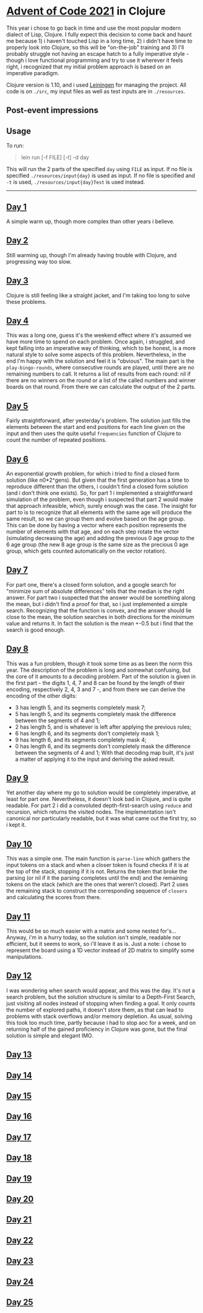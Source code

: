 # [Advent of Code 2021](https://adventofcode.com/2021) in Clojure

This year i chose to go back in time and use the most popular modern dialect of Lisp, Clojure. I fully expect this decision to come back and haunt me because 1) i haven't touched Lisp in a long time, 2) i didn't have time to properly look into Clojure, so this will be "on-the-job" training and 3) I'll probably struggle not having an escape hatch to a fully imperative style - though i love functional programming and try to use it wherever it feels right, i recognized that my initial problem approach is based on an imperative paradigm.

Clojure version is 1.10, and i used [Leiningen](https://leiningen.org/) for managing the project. All code is on `./src`, my input files as well as test inputs are in `./resources`.

## Post-event impressions


## Usage
To run:
> lein run [-f FILE] [-t] -d day

This will run the 2 parts of the specified `day` using `FILE` as input. If no file is specified `./resources/input{day}` is used as input. If no file is specified and `-t` is used, `./resources/input{day}Test` is used instead. 

---

## [Day 1](https://adventofcode.com/2021/day/1)
A simple warm up, though more complex than other years i believe.

## [Day 2](https://adventofcode.com/2021/day/2)
Still warming up, though I'm already having trouble with Clojure, and progressing way too slow.

## [Day 3](https://adventofcode.com/2021/day/3)
Clojure is still feeling like a straight jacket, and I'm taking too long to solve these problems.

## [Day 4](https://adventofcode.com/2021/day/4)
This was a long one, guess it's the weekend effect where it's assumed we have more time to spend on each problem. 
Once again, i struggled, and kept falling into an imperative way of thinking, which to be honest, is a more natural style to solve some aspects of this problem. Nevertheless, in the end I'm happy with the solution and feel it is "obvious". 
The main part is the `play-bingo-rounds`, where consecutive rounds are played, until there are no remaining numbers to call. It returns a list of results from each round: nil if there are no winners on the round or a list of the called numbers and winner boards on that round. From there we can calculate the output of the 2 parts.

## [Day 5](https://adventofcode.com/2021/day/5)
Fairly straightforward, after yesterday's problem. The solution just fills the elements between the start and end positions for each line given on the input and then uses the quite useful `frequencies` function of Clojure to count the number of repeated positions.

## [Day 6](https://adventofcode.com/2021/day/6)
An exponential growth problem, for which i tried to find a closed form solution (like n0*2^gens). But given that the first generation has a time to reproduce different than the others, i couldn't find a closed form solution (and i don't think one exists). So, for part 1 i implemented a straightforward simulation of the problem, even though i suspected that part 2 would make that approach infeasible, which, surely enough was the case.
The insight for part to is to recognize that all elements with the same age will produce the same result, so we can group them and evolve based on the age group. This can be done by having a vector where each position represents the number of elements with that age, and on each step rotate the vector (simulating decreasing the age) and adding the previous 0 age group to the 6 age group (the new 8 age group is the same size as the precious 0 age group, which gets counted automatically on the vector rotation).

## [Day 7](https://adventofcode.com/2021/day/7)
For part one, there's a closed form solution, and a google search for "minimize sum of absolute differences" tells that the median is the right answer.
For part two i suspected that the answer would be something along the mean, but i didn't find a proof for that, so i just implemented a simple search. Recognizing that the function is convex, and the answer should lie close to the mean, the solution searches in both directions for the minimum value and returns it. In fact the solution is the mean +-0.5 but i find that the search is good enough.

## [Day 8](https://adventofcode.com/2021/day/8)
This was a fun problem, though it took some time as as been the norm this year. The description of the problem is long and somewhat confusing, but the core of it amounts to a decoding problem. Part of the solution is given in the first part - the digits 1, 4, 7 and 8 can be found by the length of their encoding, respectively 2, 4, 3 and 7 -, and from there we can derive the encoding of the other digits:
- 3 has length 5, and its segments completely mask 7;
- 5 has length 5, and its segments completely mask the difference between the segments of 4 and 1;
- 2 has length 5, and is whatever is left after applying the previous rules;
- 6 has length 6, and its segments don't completely mask 1;
- 9 has length 6, and its segments completely mask 4;
- 0 has length 6, and its segments don't completely mask the difference between the segments of 4 and 1;
With that decoding map built, it's just a matter of applying it to the input and deriving the asked result.

## [Day 9](https://adventofcode.com/2021/day/9)
Yet another day where my go to solution would be completely imperative, at least for part one. Nevertheless, it doesn't look bad in Clojure, and is quite readable.
For part 2 i did a convoluted depth-first-search using `reduce` and recursion, which returns the visited nodes. The implementation isn't canonical nor particularly readable, but it was what came out the first try, so i kept it.

## [Day 10](https://adventofcode.com/2021/day/10)
This was a simple one. The main function is `parse-line` which gathers the input tokens on a stack and when a closer token is found checks if it is at the top of the stack, stopping if it is not. Returns the token that broke the parsing (or nil if it the parsing completes until the end) and the remaining tokens on the stack (which are the ones that weren't closed). Part 2 uses the remaining stack to construct the corresponding sequence of `closers` and calculating the scores from there.

## [Day 11](https://adventofcode.com/2021/day/11)
This would be so much easier with a matrix and some nested for's... Anyway, i'm in a hurry today, so the solution isn't simple, readable nor efficient, but it seems to work, so i'll leave it as is. Just a note: i chose to represent the board using a 1D vector instead of 2D matrix to simplify some manipulations.

## [Day 12](https://adventofcode.com/2021/day/12)
I was wondering when search would appear, and this was the day. It's not a search problem, but the solution structure is similar to a Depth-First Search, just visiting all nodes instead of stopping when finding a goal. It only counts the number of explored paths, it doesn't store them, as that can lead to problems with stack overflows and/or memory depletion.
As usual, solving this took too much time, partly because i had to stop aoc for a week, and on returning half of the gained proficiency in Clojure was gone, but the final solution is simple and elegant IMO.

## [Day 13](https://adventofcode.com/2021/day/13)

## [Day 14](https://adventofcode.com/2021/day/14)

## [Day 15](https://adventofcode.com/2021/day/15)

## [Day 16](https://adventofcode.com/2021/day/16)

## [Day 17](https://adventofcode.com/2021/day/17)

## [Day 18](https://adventofcode.com/2021/day/18)

## [Day 19](https://adventofcode.com/2021/day/19)

## [Day 20](https://adventofcode.com/2021/day/20)

## [Day 21](https://adventofcode.com/2021/day/21)

## [Day 22](https://adventofcode.com/2021/day/22)

## [Day 23](https://adventofcode.com/2021/day/23)

## [Day 24](https://adventofcode.com/2021/day/24)

## [Day 25](https://adventofcode.com/2021/day/25)
